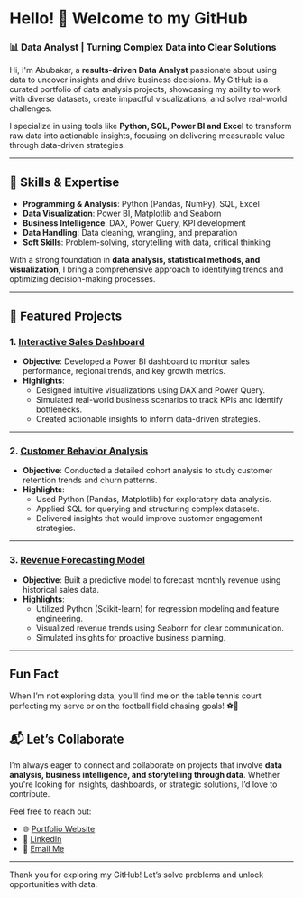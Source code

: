 # Hello! 👋 Welcome to my GitHub  
### 📊 Data Analyst | Turning Complex Data into Clear Solutions  

Hi, I'm Abubakar, a **results-driven Data Analyst** passionate about using data to uncover insights and drive business decisions. My GitHub is a curated portfolio of data analysis projects, showcasing my ability to work with diverse datasets, create impactful visualizations, and solve real-world challenges.  

I specialize in using tools like **Python, SQL, Power BI and Excel** to transform raw data into actionable insights, focusing on delivering measurable value through data-driven strategies.  

---

## 🚀 Skills & Expertise  

- **Programming & Analysis**: Python (Pandas, NumPy), SQL, Excel  
- **Data Visualization**: Power BI, Matplotlib and Seaborn  
- **Business Intelligence**: DAX, Power Query, KPI development  
- **Data Handling**: Data cleaning, wrangling, and preparation  
- **Soft Skills**: Problem-solving, storytelling with data, critical thinking  

With a strong foundation in **data analysis, statistical methods, and visualization**, I bring a comprehensive approach to identifying trends and optimizing decision-making processes.

---

## 🌟 Featured Projects  

### 1. [Interactive Sales Dashboard](https://github.com/yourusername/sales-dashboard)  
- **Objective**: Developed a Power BI dashboard to monitor sales performance, regional trends, and key growth metrics.  
- **Highlights**:  
  - Designed intuitive visualizations using DAX and Power Query.  
  - Simulated real-world business scenarios to track KPIs and identify bottlenecks.  
  - Created actionable insights to inform data-driven strategies.  

---

### 2. [Customer Behavior Analysis](https://github.com/yourusername/customer-behavior-analysis)  
- **Objective**: Conducted a detailed cohort analysis to study customer retention trends and churn patterns.  
- **Highlights**:  
  - Used Python (Pandas, Matplotlib) for exploratory data analysis.  
  - Applied SQL for querying and structuring complex datasets.  
  - Delivered insights that would improve customer engagement strategies.  

---

### 3. [Revenue Forecasting Model](https://github.com/yourusername/revenue-forecasting)  
- **Objective**: Built a predictive model to forecast monthly revenue using historical sales data.  
- **Highlights**:  
  - Utilized Python (Scikit-learn) for regression modeling and feature engineering.  
  - Visualized revenue trends using Seaborn for clear communication.  
  - Simulated insights for proactive business planning.  

---

## Fun Fact  
When I’m not exploring data, you’ll find me on the table tennis court perfecting my serve or on the football field chasing goals! ⚽🏓  


## 📬 Let’s Collaborate  

I’m always eager to connect and collaborate on projects that involve **data analysis, business intelligence, and storytelling through data**. Whether you're looking for insights, dashboards, or strategic solutions, I’d love to contribute.  

Feel free to reach out:  
- 🌐 [Portfolio Website](https://yourportfolio.com)  
- 💼 [LinkedIn](https://linkedin.com/in/yourprofile)  
- 📧 [Email Me](mailto:yourname@example.com)  

---

Thank you for exploring my GitHub! Let’s solve problems and unlock opportunities with data.  

